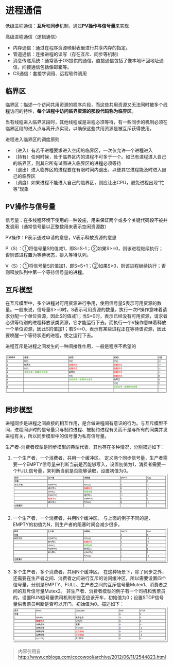 # 进程通信
低级进程通信：**互斥**和**同步**机制，通过**PV操作与信号量**来实现

高级进程通信（逻辑通信）
- <codepub>内存通信</codepub>：通过在程序资源映射表里进行共享内存的指定。
- <codepub>管道通信</codepub>：连接进程的读写（存在互斥、同步等机制）
- <codepub>消息传递系统</codepub>：通常基于OS提供的通信。直接通信包括了像本地环回地址通信，间接通信包括像邮箱等。
- <codepub>CS通信</codepub>：套接字调用、远程软件调用

## 临界区
临界区：描述一个访问共用资源的程序片段，而这些共用资源又无法同时被多个线程访问的特性，**每个进程中访问临界资源的那段代码称为临界区**。

当有线程进入临界区段时，其他线程或是进程必须等待，有一些同步的机制必须在临界区段的进入点与离开点实现，以确保这些共用资源是被互斥获得使用。

进程进入临界区的调度原则
- （进入）有若干进程要求进入空闲的临界区，一次仅允许一个进程进入
- （持有）任何时候，处于临界区内的进程不可多于一个。如已有进程进入自己的临界区，则其它所有试图进入临界区的进程必须等待
- （退出）进入临界区的进程要在有限时间内退出，以便其它进程能及时进入自己的临界区
- （调度）如果进程不能进入自己的临界区，则应让出CPU，避免进程出现“忙等”现象

## PV操作与信号量
信号量：在多线程环境下使用的一种设施，用来保证两个或多个关键代码段不被并发调用（通常信号量以正整数用来表示空闲资源数）

PV操作：P表示通过申请的意思，V表示释放资源的意思

P（S）：①将信号量S的值减1，即S=S-1；②如果S>=0，则该进程继续执行；否则该进程置为等待状态，排入等待队列。

V（S）：①将信号量S的值加1，即S=S+1；②如果S>0，则该进程继续执行；否则释放队列中第一个等待信号量的进程。

## 互斥模型
在互斥模型中，多个进程对可用资源进行争用，使用信号量S表示可用资源的数量。一般来说，信号量S>=0时，S表示可用资源的数量。执行一次P操作意味着请求分配一个单位资源，因此S的值减1；当S<0时，表示已经没有可用资源，请求者必须等待别的进程释放该类资源，它才能运行下去。而执行一个V操作意味着释放一个单位资源，因此S的值加1；若S<=0，表示有某些进程正在等待该资源，因此要唤醒一个等待状态的进程，使之运行下去。

进程互斥是进程之间发生的一种间接性作用，一般是程序不希望的

![](./.src/pic/互斥.png)

## 同步模型
进程同步是进程之间直接的相互作用，是合做进程间有意识的行为。与互斥模型不同，进程同步时的信号量只与制约进程、被制约进程有关而不是与所有的同类并发进程有关，所以同步模型中的信号量为私有信号量。

生产者-消费者模型是同步模型的典型代表，其也存在多种情况，分别叙述如下：

1. 一个生产者，一个消费者，共用一个缓冲区。
定义两个同步信号量，生产者需要一个EMPTY信号量来判断当前是否能够写入，设置初值为1，消费者需要一个FULL信号量，来判断当前是否能够读取，设置初值为0。
![](./.src/pic/同步1.png)

1. 一个生产者，一个消费者，共用N个缓冲区。
与上面的例子不同的是，EMPTY的初值为N，则生产者的阻塞时间会减少很多。
![](./.src/pic/同步2.png)

3. 多个生产者，多个消费者，共用N个缓冲区。
在这种场景下，除了同步之外，还需要在生产者之间、消费者之间进行互斥的访问缓冲区，所以需要设置四个信号量，分别是EMPTY、FULL、生产者之间的互斥信号量Mutex1、消费者之间的互斥信号量Mutex2。
非生产者、消费者模型的例子有一个司机和售票员的。设置RUN信号量供司机判断是否应该开车，初始值为0；设置STOP信号量供售票员判断是否可以开门，初始值为0。描述如下：
![](./.src/pic/同步3.png)

> 内容引用自 http://www.cnblogs.com/cocowool/archive/2012/06/11/2544823.html